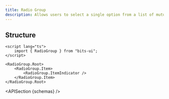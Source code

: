 ```yaml
---
title: Radio Group
description: Allows users to select a single option from a list of mutually exclusive choices.
---
```


<script>
	import { APISection, ComponentPreview, RadioGroupDemo } from '$lib/components/index.js'
	export let schemas;
</script>

<ComponentPreview name="radio-group-demo" comp="RadioGroup">

<RadioGroupDemo slot="preview" />

</ComponentPreview>

## Structure

```svelte
<script lang="ts">
	import { RadioGroup } from "bits-ui";
</script>

<RadioGroup.Root>
	<RadioGroup.Item>
		<RadioGroup.ItemIndicator />
	</RadioGroup.Item>
</RadioGroup.Root>
```

<APISection {schemas} />
